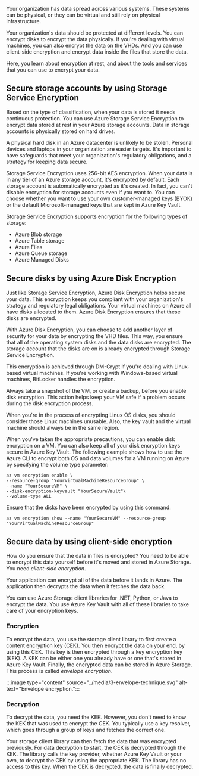 Your organization has data spread across various systems. These systems can be physical, or they can be virtual and still rely on physical infrastructure.

Your organization's data should be protected at different levels. You can encrypt disks to encrypt the data physically. If you're dealing with virtual machines, you can also encrypt the data on the VHDs. And you can use client-side encryption and encrypt data inside the files that store the data.

Here, you learn about encryption at rest, and about the tools and services that you can use to encrypt your data.

## Secure storage accounts by using Storage Service Encryption

Based on the type of classification, when your data is stored it needs continuous protection. You can use Azure Storage Service Encryption to encrypt data stored at rest in your Azure storage accounts. Data in storage accounts is physically stored on hard drives.

A physical hard disk in an Azure datacenter is unlikely to be stolen. Personal devices and laptops in your organization are easier targets. It's important to have safeguards that meet your organization's regulatory obligations, and a strategy for keeping data secure.

Storage Service Encryption uses 256-bit AES encryption. When your data is in any tier of an Azure storage account, it's encrypted by default. Each storage account is automatically encrypted as it's created. In fact, you can't disable encryption for storage accounts even if you want to. You can choose whether you want to use your own customer-managed keys (BYOK) or the default Microsoft-managed keys that are kept in Azure Key Vault.

Storage Service Encryption supports encryption for the following types of storage:

- Azure Blob storage
- Azure Table storage
- Azure Files
- Azure Queue storage
- Azure Managed Disks

## Secure disks by using Azure Disk Encryption

Just like Storage Service Encryption, Azure Disk Encryption helps secure your data. This encryption keeps you compliant with your organization's strategy and regulatory legal obligations. Your virtual machines on Azure all have disks allocated to them. Azure Disk Encryption ensures that these disks are encrypted.

With Azure Disk Encryption, you can choose to add another layer of security for your data by encrypting the VHD files. This way, you ensure that all of the operating system disks and the data disks are encrypted. The storage account that the disks are on is already encrypted through Storage Service Encryption. 

This encryption is achieved through DM-Crypt if you're dealing with Linux-based virtual machines. If you're working with Windows-based virtual machines, BitLocker handles the encryption.

Always take a snapshot of the VM, or create a backup, before you enable disk encryption. This action helps keep your VM safe if a problem occurs during the disk encryption process. 

When you're in the process of encrypting Linux OS disks, you should consider those Linux machines unusable. Also, the key vault and the virtual machine should always be in the same region.

When you've taken the appropriate precautions, you can enable disk encryption on a VM. You can also keep all of your disk encryption keys secure in Azure Key Vault. The following example shows how to use the Azure CLI to encrypt both OS and data volumes for a VM running on Azure by specifying the volume type parameter:

```azurecli
az vm encryption enable \
--resource-group "YourVirtualMachineResourceGroup" \
--name "YourSecureVM" \
--disk-encryption-keyvault "YourSecureVault"\
--volume-type ALL
```

Ensure that the disks have been encrypted by using this command:

```azurecli
az vm encryption show --name "YourSecureVM" --resource-group "YourVirtualMachineResourceGroup"
```

## Secure data by using client-side encryption

How do you ensure that the data in files is encrypted? You need to be able to encrypt this data yourself before it's moved and stored in Azure Storage. You need *client-side encryption*.

Your application can encrypt all of the data before it lands in Azure. The application then decrypts the data when it fetches the data back.

You can use Azure Storage client libraries for .NET, Python, or Java to encrypt the data. You use Azure Key Vault with all of these libraries to take care of your encryption keys.

### Encryption

To encrypt the data, you use the storage client library to first create a content encryption key (CEK). You then encrypt the data on your end, by using this CEK. This key is then encrypted through a key encryption key (KEK). A KEK can be either one you already have or one that's stored in Azure Key Vault. Finally, the encrypted data can be stored in Azure Storage. This process is called *envelope encryption*.

:::image type="content" source="../media/3-envelope-technique.svg" alt-text="Envelope encryption.":::

### Decryption

To decrypt the data, you need the KEK. However, you don't need to know the KEK that was used to encrypt the CEK. You typically use a key resolver, which goes through a group of keys and fetches the correct one.

Your storage client library can then fetch the data that was encrypted previously. For data decryption to start, the CEK is decrypted through the KEK. The library calls the key provider, whether Azure Key Vault or your own, to decrypt the CEK by using the appropriate KEK. The library has no access to this key. When the CEK is decrypted, the data is finally decrypted.
